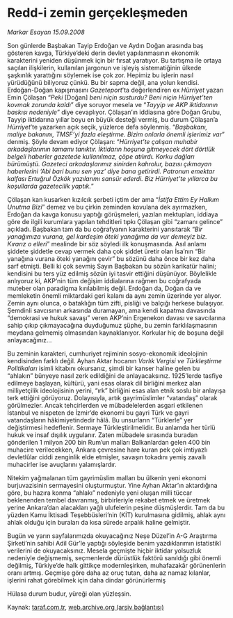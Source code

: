 # Redd-i zemin gerçekleşmeden

*Markar Esayan 15.09.2008*

<div class="yazi"><p>Son günlerde Başbakan Tayip Erdoğan ve Aydın Doğan arasında baş gösteren kavga, Türkiye’deki derin devlet yapılanmasının ekonomik karakterini yeniden düşünmek için bir fırsat yaratıyor. Bu tartışma ile ortaya saçılan ilişkilerin, kullanılan jargonun ve işleyiş sistematiğinin ülkede şaşkınlık yarattığını söylemek ise çok zor. Hepimiz bu işlerin nasıl yürüdüğünü biliyoruz çünkü. Bu bir sapma değil, ana yolun kendisi. Erdoğan-Doğan kapışmasını <i>Gazeteport</i>’ta değerlendiren ex <i>Hürriyet</i> yazarı Emin Çölaşan “<i>Peki </i>[Doğan]<i> beni niçin susturdu? Beni niçin Hürriyet’ten kovmak zorunda kaldı</i>” diye soruyor mesela ve “<i>Tayyip ve AKP iktidarının baskısı nedeniyle</i>” diye cevaplıyor. Çölaşan’ın iddiasına göre Doğan Grubu, Tayyip iktidarına yıllar boyu en büyük desteği vermiş, bu durum Çölaşan’a <i>Hürriyet</i>’te yazarken açık seçik, yüzlerce defa söylenmiş. “<i>Başbakanı, maliye bakanını, TMSF’yi fazla eleştirme. Bizim onlarla önemli işlerimiz var</i>” denmiş. Şöyle devam ediyor Çölaşan: “<i>Hürriyet’te çalışan muhabir arkadaşlarımın tamamı tanıktır. İktidarın hoşuna gitmeyecek dört dörtlük belgeli haberler gazetede kullanılmaz, çöpe atılırdı. Korku dağları bürümüştü. Gazeteci arkadaşlarımız sinirden kahrolur, bazısı çıkmayan haberlerini ‘Abi bari bunu sen yaz’ diye bana getirirdi. Patronun emektar kalfası Ertuğrul Özkök yazılarımı sansür ederdi. Biz Hürriyet’te yıllarca bu koşullarda gazetecilik yaptık.</i>”</p>
<p>Çölaşan kan kusarken kızılcık şerbeti içtim der ama “<i>İstifa Ettim Ey Halkım Unutma Bizi</i>” demez ve bu çirkin zeminden kovulana dek ayırmazken, Erdoğan da kavga konusu yaptığı görüşmeleri, yazılan mektupları, iddiaya göre de ilgili kurumlara yapılan tehditleri tıpkı Çölaşan gibi “zamanı gelince” açıkladı. Başbakan tam da bu coğrafyanın karakterini yansıtarak “<i>Bir yanağımıza vurana, gel kardeşim öteki yanağıma da vur demeyiz biz. Kırarız o elleri</i>” mealinde bir söz söyledi ilk konuşmasında. Asıl anlamı şiddete şiddetle cevap vermek daha çok şiddet üretir olan İsa’nın “Bir yanağına vurana öteki yanağını çevir” bu sözünü daha önce bir kez daha sarf etmişti. Belli ki çok sevmiş Sayın Başbakan bu sözün karikatür halini; kendisini bu ters yüz edilmiş sözün iyi tasvir ettiğini düşünüyor. Böylelikle anlıyoruz ki, AKP’nin tüm değişim iddialarına rağmen bu coğrafyada muteber olan paradigma kırılabilmiş değil. Erdoğan da, Doğan da ve memleketin önemli miktardaki geri kalanı da aynı zemin üzerinde yer alıyor. Zemin aynı olunca, o bataklığın tüm zifti, pisliği ve balçığı herkese bulaşıyor. Şemdinli savcısının arkasında duramayan, ama kendi kapatma davasında “demokrasi ve hukuk savaşı” veren AKP’nin Ergenekon davası ve savcılarına sahip çıkıp çıkmayacağına duyduğumuz şüphe, bu zemin farklılaşmasının meydana gelmemiş olmasından kaynaklanıyor. Korkular hiç de boşuna değil anlayacağınız...</p>
<p>Bu zeminin karakteri, cumhuriyet rejiminin sosyo-ekonomik ideolojinin kendisinden farklı değil. Ayhan Aktar hocanın <i>Varlık Vergisi ve Türkleştirme Politikaları</i> isimli kitabını okursanız, şimdi bir kanser haline gelen bu “ahlakın” bünyeye nasıl zerk edildiğini de anlayacaksınız. 1925’lerde tasfiye edilmeye başlayan, kültürü, yani esas olarak dil birliğini merkez alan milliyetçilik ideolojisinin yerini, “ırk” birliğini esas alan etnik soslu bir anlayışa terk ettiğini görüyoruz. Dolayısıyla, artık gayrimüslimler “vatandaş” olarak görülmezler. Ancak tehcirlerden ve mübadelelerden asgari etkilenen İstanbul ve nispeten de İzmir’de ekonomi bu gayri Türk ve gayri vatandaşların hâkimiyetindedir hâlâ. Bu unsurların “Türklerle” yer değiştirmesi hedeflenir. Sermaye Türkleştirilmelidir. Bu anlamda her türlü hukuk ve insaf dışılık uygulanır. Zaten mübadele sırasında buradan gönderilen 1 milyon 200 bin Rum’un malları Balkanlardan gelen 400 bin muhacire verilecekken, Ankara çevresine hare kuran pek çok imtiyazlı devletlûlar ciddi zenginlik elde etmişler, savaşın tokadını yemiş zavallı muhacirler ise avuçlarını yalamışlardır.</p>
<p>Nitekim yağmalanan tüm gayrimüslim malları bu ülkenin yeni ekonomi burjuvazisinin sermayesini oluşturmuştur. Yine Ayhan Aktar’ın aktardığına göre, bu hazıra konma “ahlakı” nedeniyle yeni oluşan milli tüccar beklenenden tembel davranmış, birbirleriyle rekabet etmek ve üretmek yerine Ankara’dan alacakları yağlı ulufelerin peşine düşmüşlerdir. Tam da bu yüzden Kamu İktisadi Teşebbüsleri’nin (KİT) kurulmasına gidilmiş, ahlak aynı ahlak olduğu için buraları da kısa sürede arpalık haline gelmiştir.</p>
<p>Bugün ve yarın sayfalarımızda okuyacağınız Neşe Düzel’in A-G Araştırma Şirketi’nin sahibi Adil Gür’le yaptığı söyleşide benim yazdıklarımın istatistikî verilerini de okuyacaksınız. Mesela geçmişte hiçbir iktidar yolsuzluk nedeniyle değişmemiş, seçmenlerde dürüstlük faktörü sanıldığı gibi önemli değilmiş, Türkiye’de halk gittikçe modernleşirken, muhafazakâr görünenlerin oranı artmış. Geçmişe göre daha az oruç tutan, daha az namaz kılanlar, işlerini rahat görebilmek için daha dindar görünürlermiş</p>
<p>Hülasa durum budur, yüreği olan yüzleşsin.</p></div>

Kaynak: [taraf.com.tr](m), [web.archive.org (arşiv bağlantısı)](http://web.archive.org/web/20101201034148/http://taraf.com.tr/markar-esayan/makale-redd-i-zemin-gerceklesmeden.htm)
